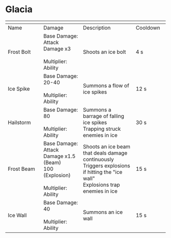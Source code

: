 # Glacia



<table data-header-hidden><thead><tr><th width="194"></th><th width="205"></th><th width="372"></th><th width="125"></th></tr></thead><tbody><tr><td>Name</td><td>Damage</td><td>Description</td><td>Cooldown</td></tr><tr><td>Frost Bolt</td><td>Base Damage: Attack Damage x3<br><br>Multiplier: Ability</td><td>Shoots an ice bolt</td><td>4 s</td></tr><tr><td>Ice Spike</td><td>Base Damage: 20-40<br><br>Multiplier: Ability</td><td>Summons a flow of ice spikes</td><td>12 s</td></tr><tr><td>Hailstorm</td><td>Base Damage: 80<br><br>Multiplier: Ability</td><td>Summons a barrage of falling ice spikes<br>Trapping struck enemies in ice</td><td>30 s</td></tr><tr><td>Frost Beam</td><td>Base Damage: Attack Damage x1.5 (Beam)<br>100 (Explosion)<br><br>Multiplier: Ability</td><td>Shoots an ice beam that deals damage continuously<br>Triggers explosions if hitting the "ice wall"<br>Explosions trap enemies in ice</td><td>15 s</td></tr><tr><td>Ice Wall</td><td>Base Damage: 40<br><br>Multiplier: Ability</td><td>Summons an ice wall</td><td>15 s</td></tr></tbody></table>

